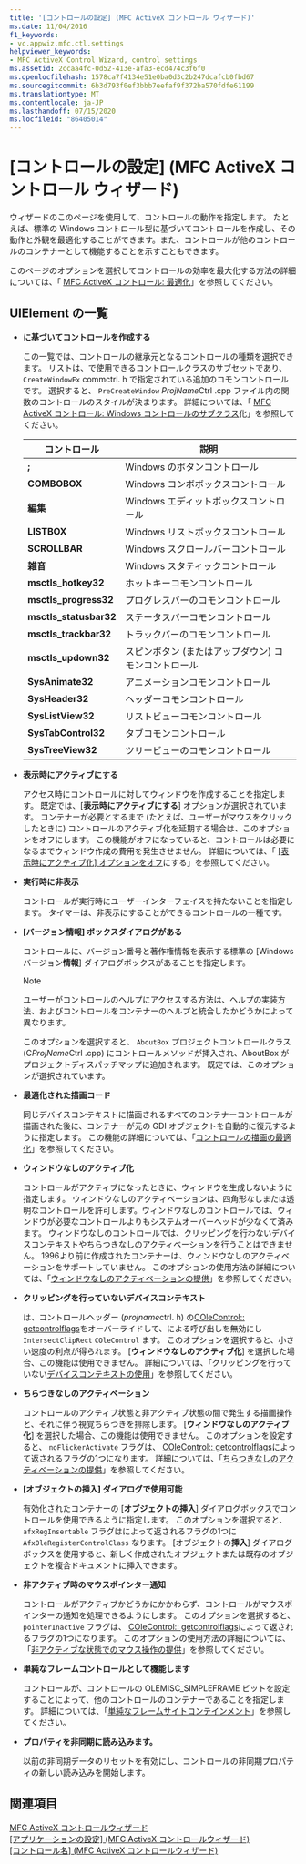 ```yaml
---
title: '[コントロールの設定] (MFC ActiveX コントロール ウィザード)'
ms.date: 11/04/2016
f1_keywords:
- vc.appwiz.mfc.ctl.settings
helpviewer_keywords:
- MFC ActiveX Control Wizard, control settings
ms.assetid: 2ccaa4fc-0d52-413e-afa3-ecd474c3f6f0
ms.openlocfilehash: 1578ca7f4134e51e0ba0d3c2b247dcafcb0fbd67
ms.sourcegitcommit: 6b3d793f0ef3bbb7eefaf9f372ba570fdfe61199
ms.translationtype: MT
ms.contentlocale: ja-JP
ms.lasthandoff: 07/15/2020
ms.locfileid: "86405014"
---
```

# <a name="control-settings-mfc-activex-control-wizard"></a>[コントロールの設定] (MFC ActiveX コントロール ウィザード)

ウィザードのこのページを使用して、コントロールの動作を指定します。 たとえば、標準の Windows コントロール型に基づいてコントロールを作成し、その動作と外観を最適化することができます。また、コントロールが他のコントロールのコンテナーとして機能することを示すこともできます。

このページのオプションを選択してコントロールの効率を最大化する方法の詳細については、「 [MFC ActiveX コントロール: 最適化](../../mfc/mfc-activex-controls-optimization.md)」を参照してください。

## <a name="uielement-list"></a>UIElement の一覧

- **に基づいてコントロールを作成する**

   この一覧では、コントロールの継承元となるコントロールの種類を選択できます。 リストは、で使用できるコントロールクラスのサブセットであり、 `CreateWindowEx` commctrl. h で指定されている追加のコモンコントロールです。 選択すると、 `PreCreateWindow` *ProjName*Ctrl .cpp ファイル内の関数のコントロールのスタイルが決まります。 詳細については、「 [MFC ActiveX コントロール: Windows コントロールのサブクラス](../../mfc/mfc-activex-controls-subclassing-a-windows-control.md)化」を参照してください。

   |コントロール|説明|
   |-------------|-----------------|
   |**;**|Windows のボタンコントロール|
   |**COMBOBOX**|Windows コンボボックスコントロール|
   |**編集**|Windows エディットボックスコントロール|
   |**LISTBOX**|Windows リストボックスコントロール|
   |**SCROLLBAR**|Windows スクロールバーコントロール|
   |**雑音**|Windows スタティックコントロール|
   |**msctls_hotkey32**|ホットキーコモンコントロール|
   |**msctls_progress32**|プログレスバーのコモンコントロール|
   |**msctls_statusbar32**|ステータスバーコモンコントロール|
   |**msctls_trackbar32**|トラックバーのコモンコントロール|
   |**msctls_updown32**|スピンボタン (またはアップダウン) コモンコントロール|
   |**SysAnimate32**|アニメーションコモンコントロール|
   |**SysHeader32**|ヘッダーコモンコントロール|
   |**SysListView32**|リストビューコモンコントロール|
   |**SysTabControl32**|タブコモンコントロール|
   |**SysTreeView32**|ツリービューのコモンコントロール|

- **表示時にアクティブにする**

   アクセス時にコントロールに対してウィンドウを作成することを指定します。 既定では、[**表示時にアクティブにする**] オプションが選択されています。 コンテナーが必要とするまで (たとえば、ユーザーがマウスをクリックしたときに) コントロールのアクティブ化を延期する場合は、このオプションをオフにします。 この機能がオフになっていると、コントロールは必要になるまでウィンドウ作成の費用を発生させません。 詳細については、「 [[表示時にアクティブ化] オプションをオフ](../../mfc/turning-off-the-activate-when-visible-option.md)にする」を参照してください。

- **実行時に非表示**

   コントロールが実行時にユーザーインターフェイスを持たないことを指定します。 タイマーは、非表示にすることができるコントロールの一種です。

- **[バージョン情報] ボックスダイアログがある**

   コントロールに、バージョン番号と著作権情報を表示する標準の [Windows バージョン**情報**] ダイアログボックスがあることを指定します。

   > [!NOTE]
   > ユーザーがコントロールのヘルプにアクセスする方法は、ヘルプの実装方法、およびコントロールをコンテナーのヘルプと統合したかどうかによって異なります。

   このオプションを選択すると、 `AboutBox` プロジェクトコントロールクラス (C*ProjName*Ctrl .cpp) にコントロールメソッドが挿入され、AboutBox がプロジェクトディスパッチマップに追加されます。 既定では、このオプションが選択されています。

- **最適化された描画コード**

   同じデバイスコンテキストに描画されるすべてのコンテナーコントロールが描画された後に、コンテナーが元の GDI オブジェクトを自動的に復元するように指定します。 この機能の詳細については、「[コントロールの描画の最適化](../../mfc/optimizing-control-drawing.md)」を参照してください。

- **ウィンドウなしのアクティブ化**

   コントロールがアクティブになったときに、ウィンドウを生成しないように指定します。 ウィンドウなしのアクティベーションは、四角形なしまたは透明なコントロールを許可します。ウィンドウなしのコントロールでは、ウィンドウが必要なコントロールよりもシステムオーバーヘッドが少なくて済みます。 ウィンドウなしのコントロールでは、クリッピングを行わないデバイスコンテキストやちらつきなしのアクティベーションを行うことはできません。 1996より前に作成されたコンテナーは、ウィンドウなしのアクティベーションをサポートしていません。 このオプションの使用方法の詳細については、「[ウィンドウなしのアクティベーションの提供](../../mfc/providing-windowless-activation.md)」を参照してください。

- **クリッピングを行っていないデバイスコンテキスト**

   は、コントロールヘッダー (*projname*ctrl. h) の[COleControl:: getcontrolflags](../../mfc/reference/colecontrol-class.md#getcontrolflags)をオーバーライドして、による呼び出しを無効にし `IntersectClipRect` `COleControl` ます。 このオプションを選択すると、小さい速度の利点が得られます。 [**ウィンドウなしのアクティブ化**] を選択した場合、この機能は使用できません。 詳細については、「クリッピングを行っていない[デバイスコンテキストの使用](../../mfc/using-an-unclipped-device-context.md)」を参照してください。

- **ちらつきなしのアクティベーション**

   コントロールのアクティブ状態と非アクティブ状態の間で発生する描画操作と、それに伴う視覚ちらつきを排除します。 [**ウィンドウなしのアクティブ化**] を選択した場合、この機能は使用できません。 このオプションを設定すると、 `noFlickerActivate` フラグは、 [COleControl:: getcontrolflags](../../mfc/reference/colecontrol-class.md#getcontrolflags)によって返されるフラグの1つになります。 詳細については、「[ちらつきなしのアクティベーションの提供](../../mfc/providing-flicker-free-activation.md)」を参照してください。

- **[オブジェクトの挿入] ダイアログで使用可能**

   有効化されたコンテナーの [**オブジェクトの挿入**] ダイアログボックスでコントロールを使用できるように指定します。 このオプションを選択すると、 `afxRegInsertable` フラグはによって返されるフラグの1つに `AfxOleRegisterControlClass` なります。 [オブジェクトの**挿入**] ダイアログボックスを使用すると、新しく作成されたオブジェクトまたは既存のオブジェクトを複合ドキュメントに挿入できます。

- **非アクティブ時のマウスポインター通知**

   コントロールがアクティブかどうかにかかわらず、コントロールがマウスポインターの通知を処理できるようにします。 このオプションを選択すると、 `pointerInactive` フラグは、 [COleControl:: getcontrolflags](../../mfc/reference/colecontrol-class.md#getcontrolflags)によって返されるフラグの1つになります。 このオプションの使用方法の詳細については、「[非アクティブな状態でのマウス操作の提供](../../mfc/providing-mouse-interaction-while-inactive.md)」を参照してください。

- **単純なフレームコントロールとして機能します**

   コントロールが、コントロールの OLEMISC_SIMPLEFRAME ビットを設定することによって、他のコントロールのコンテナーであることを指定します。 詳細については、「[単純なフレームサイトコンテインメント](/windows/win32/com/simple-frame-site-containment)」を参照してください。

- **プロパティを非同期に読み込みます。**

   以前の非同期データのリセットを有効にし、コントロールの非同期プロパティの新しい読み込みを開始します。

## <a name="see-also"></a>関連項目

[MFC ActiveX コントロールウィザード](../../mfc/reference/mfc-activex-control-wizard.md)<br/>
[[アプリケーションの設定] (MFC ActiveX コントロールウィザード)](../../mfc/reference/application-settings-mfc-activex-control-wizard.md)<br/>
[[コントロール名] (MFC ActiveX コントロールウィザード)](../../mfc/reference/control-names-mfc-activex-control-wizard.md)
